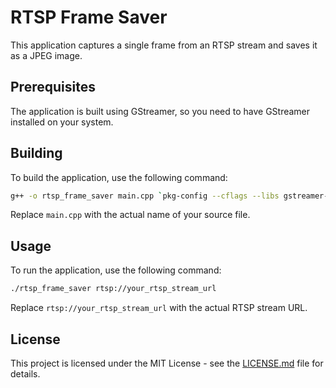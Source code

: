# RTSP Frame Saver

This application captures a single frame from an RTSP stream and saves it as a JPEG image.

## Prerequisites

The application is built using GStreamer, so you need to have GStreamer installed on your system.

## Building

To build the application, use the following command:

```bash
g++ -o rtsp_frame_saver main.cpp `pkg-config --cflags --libs gstreamer-1.0`
```

Replace `main.cpp` with the actual name of your source file.

## Usage

To run the application, use the following command:

```bash
./rtsp_frame_saver rtsp://your_rtsp_stream_url
```

Replace `rtsp://your_rtsp_stream_url` with the actual RTSP stream URL.

## License

This project is licensed under the MIT License - see the [LICENSE.md](LICENSE.md) file for details.
